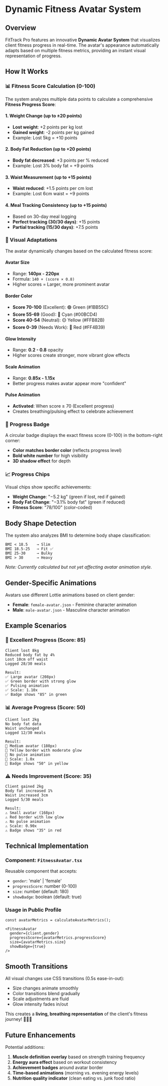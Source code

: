 # Dynamic Fitness Avatar System

## Overview

FitTrack Pro features an innovative **Dynamic Avatar System** that visualizes client fitness progress in real-time. The avatar's appearance automatically adapts based on multiple fitness metrics, providing an instant visual representation of progress.

## How It Works

### 📊 Fitness Score Calculation (0-100)

The system analyzes multiple data points to calculate a comprehensive **Fitness Progress Score**:

#### 1. **Weight Change** (up to ±20 points)

- **Lost weight**: +2 points per kg lost
- **Gained weight**: -2 points per kg gained
- Example: Lost 5kg = +10 points

#### 2. **Body Fat Reduction** (up to +20 points)

- **Body fat decreased**: +3 points per % reduced
- Example: Lost 3% body fat = +9 points

#### 3. **Waist Measurement** (up to +15 points)

- **Waist reduced**: +1.5 points per cm lost
- Example: Lost 6cm waist = +9 points

#### 4. **Meal Tracking Consistency** (up to +15 points)

- Based on 30-day meal logging
- **Perfect tracking (30/30 days)**: +15 points
- **Partial tracking (15/30 days)**: +7.5 points

### 🎨 Visual Adaptations

The avatar dynamically changes based on the calculated fitness score:

#### **Avatar Size**

- Range: **140px - 220px**
- Formula: `140 + (score × 0.8)`
- Higher scores = Larger, more prominent avatar

#### **Border Color**

- **Score 70-100** (Excellent): 🟢 Green (#1BB55C)
- **Score 55-69** (Good): 🔵 Cyan (#00BCD4)
- **Score 40-54** (Neutral): 🟡 Yellow (#FFB82B)
- **Score 0-39** (Needs Work): 🔴 Red (#FF4B39)

#### **Glow Intensity**

- Range: **0.2 - 0.8** opacity
- Higher scores create stronger, more vibrant glow effects

#### **Scale Animation**

- Range: **0.85x - 1.15x**
- Better progress makes avatar appear more "confident"

#### **Pulse Animation**

- **Activated**: When score ≥ 70 (Excellent progress)
- Creates breathing/pulsing effect to celebrate achievement

### 🏅 Progress Badge

A circular badge displays the exact fitness score (0-100) in the bottom-right corner:

- **Color matches border color** (reflects progress level)
- **Bold white number** for high visibility
- **3D shadow effect** for depth

### 📈 Progress Chips

Visual chips show specific achievements:

- **Weight Change**: "−5.2 kg" (green if lost, red if gained)
- **Body Fat Change**: "−3.1% body fat" (green if reduced)
- **Fitness Score**: "78/100" (color-coded)

## Body Shape Detection

The system also analyzes BMI to determine body shape classification:

```text
BMI < 18.5    → Slim
BMI 18.5-25   → Fit ✅
BMI 25-30     → Bulky
BMI > 30      → Heavy
```

*Note: Currently calculated but not yet affecting avatar animation style.*

## Gender-Specific Animations

Avatars use different Lottie animations based on client gender:

- **Female**: `female-avatar.json` - Feminine character animation
- **Male**: `male-avatar.json` - Masculine character animation

## Example Scenarios

### 🌟 **Excellent Progress** (Score: 85)

```text
Client lost 8kg
Reduced body fat by 4%
Lost 10cm off waist
Logged 28/30 meals

Result:
✅ Large avatar (208px)
✅ Green border with strong glow
✅ Pulsing animation
✅ Scale: 1.10x
✅ Badge shows "85" in green
```

### 📊 **Average Progress** (Score: 50)

```text
Client lost 2kg
No body fat data
Waist unchanged
Logged 12/30 meals

Result:
📍 Medium avatar (180px)
📍 Yellow border with moderate glow
📍 No pulse animation
📍 Scale: 1.0x
📍 Badge shows "50" in yellow
```

### ⚠️ **Needs Improvement** (Score: 35)

```text
Client gained 2kg
Body fat increased 1%
Waist increased 3cm
Logged 5/30 meals

Result:
⚠️ Small avatar (168px)
⚠️ Red border with low glow
⚠️ No pulse animation
⚠️ Scale: 0.90x
⚠️ Badge shows "35" in red
```

## Technical Implementation

### Component: `FitnessAvatar.tsx`

Reusable component that accepts:

- `gender`: 'male' | 'female'
- `progressScore`: number (0-100)
- `size`: number (default: 180)
- `showBadge`: boolean (default: true)

### Usage in Public Profile

```tsx
const avatarMetrics = calculateAvatarMetrics();

<FitnessAvatar
  gender={client.gender}
  progressScore={avatarMetrics.progressScore}
  size={avatarMetrics.size}
  showBadge={true}
/>
```

## Smooth Transitions

All visual changes use CSS transitions (0.5s ease-in-out):

- Size changes animate smoothly
- Color transitions blend gradually
- Scale adjustments are fluid
- Glow intensity fades in/out

This creates a **living, breathing representation** of the client's fitness journey! 🏋️‍♀️✨

## Future Enhancements

Potential additions:

1. **Muscle definition overlay** based on strength training frequency
2. **Energy aura effect** based on workout consistency
3. **Achievement badges** around avatar border
4. **Time-based animations** (morning vs. evening energy levels)
5. **Nutrition quality indicator** (clean eating vs. junk food ratio)
